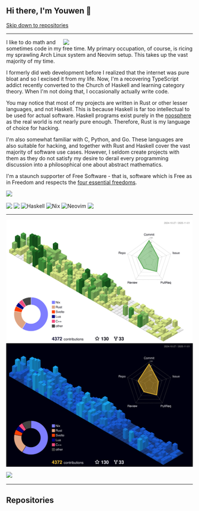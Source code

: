 ## Hi there, I'm Youwen 👋

[Skip down to repositories](https://github.com/youwen5#repositories)

---

<picture>
    <a href="https://www.last.fm/user/couscousdude"><img src="https://lastfm-recently-played.vercel.app/api?user=couscousdude" height="auto" width="350px" align="right" /></a>

</picture>

I like to do math and sometimes code in my free time. My primary occupation, of course, is
ricing my sprawling Arch Linux system and Neovim setup. This takes up the vast majority of my time.

I formerly did web development before I realized that the internet was pure bloat and so I excised it from my life.
Now, I'm a recovering TypeScript addict recently converted to the Church of Haskell and learning category theory.
When I'm not doing that, I occasionally actually write code.

You may notice that most of my projects are written in Rust or other lesser languages, and not Haskell.
This is because Haskell is far too intellectual to be used for actual software. 
Haskell programs exist purely in the [noosphere](https://en.wikipedia.org/wiki/Noosphere) as the real world is not nearly pure enough.
Therefore, Rust is my language of choice for hacking.

I'm also somewhat familiar with C, Python, and Go. These languages are also suitable for hacking, and together with Rust and Haskell
cover the vast majority of software use cases. However, I seldom create projects with them as they do not satisfy my desire to derail every programming
discussion into a philosophical one about abstract mathematics.

I'm a staunch supporter of Free Software - that is, software which is Free as in Freedom and respects the [four essential freedoms](https://www.gnu.org/philosophy/free-sw.en.html#four-freedoms).

<a href="https://www.vim.org" target="_blank">![](https://moolenaar.net/vim_anim.gif)</a>

<img src="https://img.shields.io/badge/Arch%20Linux-1793D1?logo=arch-linux&logoColor=fff&style=for-the-badge" align="top"></img>
<img src="https://img.shields.io/badge/rust-%23000000.svg?style=for-the-badge&logo=rust&logoColor=white" align="top"></img>
![Haskell](https://img.shields.io/badge/Haskell-5e5086?style=for-the-badge&logo=haskell&logoColor=white)
![Nix](https://img.shields.io/badge/NIX-5277C3.svg?style=for-the-badge&logo=NixOS&logoColor=white)
![Neovim](https://img.shields.io/badge/NeoVim-%2357A143.svg?&style=for-the-badge&logo=neovim&logoColor=white)
<img src="https://github.com/youwen5/youwen5/blob/main/assets/powered-by-debian.gif" align="top"></img>

---

<img align="center" src="https://github.com/youwen5/youwen5/blob/main/profile-3d-contrib/profile-green-animate.svg#gh-light-mode-only">
<img align="center" src="https://github.com/youwen5/youwen5/blob/main/profile-3d-contrib/profile-night-view.svg#gh-dark-mode-only">

![](https://static.fsf.org/nosvn/appeal2024/GIMP.png)

---
## Repositories
